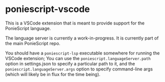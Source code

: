 # poniescript-vscode

This is a VSCode extension that is meant to provide support for the PonieScript
language.

The language server is currently a work-in-progress. It is currently part of
the main PonieScript repo.

You should have a `poniescript-lsp` executable somewhere for running the VSCode
extension; You can use the `poniescript.languageServer.path` option in settings.json
to specify a particular path to it, and the `poniescript.languageServer.args` option
to specify command-line args (which will likely be in flux for the time being).

